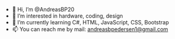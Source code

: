 - 👋 Hi, I’m @AndreasBP20
- 👀 I’m interested in hardware, coding, design
- 🌱 I’m currently learning C#, HTML, JavaScript, CSS, Bootstrap
- 📫 You can reach me by mail: andreasbpedersen1@gmail.com


